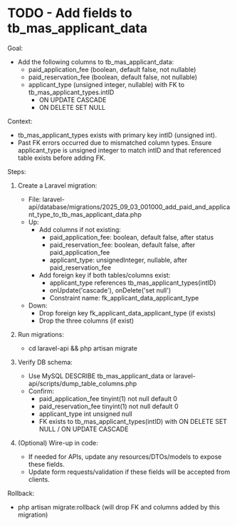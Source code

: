 # TODO - Add fields to tb_mas_applicant_data

Goal:
- Add the following columns to tb_mas_applicant_data:
  - paid_application_fee (boolean, default false, not nullable)
  - paid_reservation_fee (boolean, default false, not nullable)
  - applicant_type (unsigned integer, nullable) with FK to tb_mas_applicant_types.intID
    - ON UPDATE CASCADE
    - ON DELETE SET NULL

Context:
- tb_mas_applicant_types exists with primary key intID (unsigned int).
- Past FK errors occurred due to mismatched column types. Ensure applicant_type is unsigned integer to match intID and that referenced table exists before adding FK.

Steps:
1. Create a Laravel migration:
   - File: laravel-api/database/migrations/2025_09_03_001000_add_paid_and_applicant_type_to_tb_mas_applicant_data.php
   - Up:
     - Add columns if not existing:
       - paid_application_fee: boolean, default false, after status
       - paid_reservation_fee: boolean, default false, after paid_application_fee
       - applicant_type: unsignedInteger, nullable, after paid_reservation_fee
     - Add foreign key if both tables/columns exist:
       - applicant_type references tb_mas_applicant_types(intID)
       - onUpdate('cascade'), onDelete('set null')
       - Constraint name: fk_applicant_data_applicant_type
   - Down:
     - Drop foreign key fk_applicant_data_applicant_type (if exists)
     - Drop the three columns (if exist)

2. Run migrations:
   - cd laravel-api &amp;&amp; php artisan migrate

3. Verify DB schema:
   - Use MySQL DESCRIBE tb_mas_applicant_data or laravel-api/scripts/dump_table_columns.php
   - Confirm:
     - paid_application_fee tinyint(1) not null default 0
     - paid_reservation_fee tinyint(1) not null default 0
     - applicant_type int unsigned null
     - FK exists to tb_mas_applicant_types(intID) with ON DELETE SET NULL / ON UPDATE CASCADE

4. (Optional) Wire-up in code:
   - If needed for APIs, update any resources/DTOs/models to expose these fields.
   - Update form requests/validation if these fields will be accepted from clients.

Rollback:
- php artisan migrate:rollback (will drop FK and columns added by this migration)
